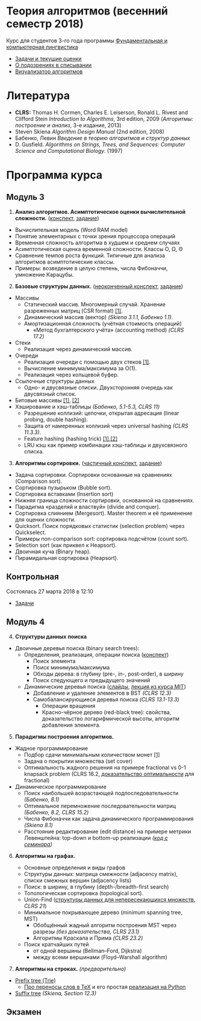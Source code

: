 # Теория алгоритмов (весенний семестр 2018)

Курс для студентов 3-го года программы [Фундаментальная и компьютерная лингвистика](https://www.hse.ru/ba/ling/)

* [Задачи и текущие оценки](https://docs.google.com/spreadsheets/d/1n9xO6Xiv2drsYa-CF_pgQq_zv3Sh6b2_wfEEEh6aPEs/edit?usp=sharing)
* [О подозрениях в списывании](meta/cheating.md)
* [Визуализатор алгоритмов](http://algo-visualizer.jasonpark.me)

# Литература

* **CLRS:** Thomas H. Cormen, Charles E. Leiserson, Ronald L. Rivest and Clifford Stein *Introduction to Algorithms*, 3rd edition, 2009
  (*Алгоритмы: построение и анализ*, 3-е издание, 2013)
* Steven Skiena *Algorithm Design Manual* (2nd edition, 2008)
* Бабенко, Левин *Введение в теорию алгоритмов и структур данных*
* D. Gusfield. *Algorithms on Strings, Trees, and Sequences: Computer Science and Computational Biology.* (1997)

# Программа курса

## Модуль 3

1. **Анализ алгоритмов. Асимптотическое оценки вычислительной сложности.** ([конспект](https://mkuznets.com/hse/2018-alg/01_complexity.pdf), [задание](problems/01))

  * Вычислительная модель (Word RAM model)
  * Понятие элементарных с точки зрения процессора операций
  * Временная сложность алгоритма в худшем и среднем случаях
  * Асимптотическая оценка временной сложности. Классы O, Ω, Θ
  * Сравнение темпов роста функций. Типичные для анализа алгоритмов асимптотические классы.
  * Примеры: возведение в целую степень, числа Фибоначчи, умножение Карацубы.

2. **Базовые структуры данных.** ([неоконченный конспект](https://mkuznets.com/hse/2018-alg/02_data_structures.pdf), [задание](problems/02))

  * Массивы
    * Статический массив. Многомерный случай. Хранение разреженных матриц (CSR format) [[1]](https://en.wikipedia.org/wiki/Sparse_matrix#Compressed_sparse_row_(CSR,_CRS_or_Yale_format)).
    * Динамический массив (вектор) *(Skiena 3.1.1, Бабенко 1.1)*.
    * Амортизационная сложность (учётная стоимость операций)
      * «Метод бухгалтерского учёта» (accounting method) *(CLRS 17.2)*
  * Стеки
      * Реализация через динамический массив.
  * Очереди
    * Реализация очереди с помощью двух стеков [[1]](https://stackoverflow.com/questions/69192/how-to-implement-a-queue-using-two-stacks).
    * Вычисление минимума/максимума за O(1).
    * Реализация через кольцевой буфер.
  * Ссылочные структуры данных
    * Одно- и двусвязные списки. Двухсторонняя очередь как двусвязный список.
  * Битовые массивы [[1]](https://en.wikipedia.org/wiki/Bit_array), [[2]](https://wiki.python.org/moin/BitArrays)
  * Хэширование и хэш-таблицы *(Бабенко, 5.1-5.3, CLRS 11)*
    * Разрешение коллизий: цепочки, открытая адресация (linear probing, double hashing).
    * Защита от намеренных коллизий через universal hashing *(CLRS 11.3.3)*.
    * Feature hashing (hashing trick) [[1]](https://en.wikipedia.org/wiki/Feature_hashing),[[2]](http://scikit-learn.org/stable/modules/feature_extraction.html#feature-hashing)
    * LRU кэш как пример комбинации хэш-таблицы и двухсвязного списка.

3. **Алгоритмы сортировки.** ([частичный конспект](http://nbviewer.jupyter.org/github/mkuznets/hse-ling-algorithms/blob/2017-spring/lecture_notes/03_sorting.ipynb), [задание](problems/03))

  * Задача сортировки. Сортировки основанные на сравнениях (Comparison sort).
  * Сортировка пузырьком (Bubble sort).
  * Сортировка вставками (Insertion sort)
  * Нижняя граница сложности сортировки, основанной на сравнениях.
  * Парадигма «разделяй и властвуй» (divide and conquer).
  * Сортировка слиянием (Mergesort). Master theorem и её применение для оценки сложности.
  * Quicksort. Поиск порядковых статистик (selection problem) через Quickselect.
  * Примеры non-comparison sort: сортировка подсчётом (count sort).
  * Selection sort (как приквел к Heapsort).
  * Двоичная куча (Binary heap).
  * Пирамидальная сортировка (Heapsort).

## Контрольная

Состоялась 27 марта 2018 в 12:10
* [Задачи](https://mkuznets.com/hse/2018-alg/midterm.pdf)

## Модуль 4

4. **Структуры данных поиска**

  * Двоичные деревья поиска (binary search trees):
    * Определения, реализация, операции поиска ([конспект](http://nbviewer.jupyter.org/github/mkuznets/hse-ling-algorithms/blob/2017-spring/lecture_notes/04_1_bst.ipynb))
      * Поиск элемента
      * Поиск минимума/максимума
      * Обходы дерева: в глубину (pre-, in-, post-order), в ширину
      * Поиск следующего и предыдущего значений
    * Динамические деревья поиска ([слайды](https://mkuznets.com/hse/2018-alg/bst.pdf), [лекция из курса MIT](https://www.youtube.com/watch?v=O3hI9FdxFOM))
      * Добавление и удаление элементов в BST *(CLRS 12.3)*
      * Самобалансирующиеся деревья поиска *(CLRS 13.1-13.3)*
        * Операции вращения
        * Красно-чёрное дерево (red-black tree): свойства, доказательство логарифмической высоты, алгоритм добавления элемента.

5. **Парадигмы построения алгоритмов.**

  * Жадное программирование
    * Подбор сдачи минимальным количеством монет [[1]](https://en.wikipedia.org/wiki/Change-making_problem#Greedy_method)
    * Задача о покрытии множества (set cover)
    * Оптимальность жадного решения на примере fractional vs 0-1 knapsack problem (CLRS 16.2, [доказательство оптимальности](http://www.cs.ust.hk/mjg_lib/Classes/COMP3711H_Fall14/lectures/Greedy_Knapsack_Slides.pdf) для fractional)
  * Динамическое программирование
    * Поиск наибольшей возрастающей подпоследовательности *(Бабенко, 8.1)*
    * Оптимальное перемножение последовательности матриц *(Бабенко, 8.2, CLRS 15.2)*
    * Числа Фибоначчи как задача динамического программирования *(Skiena 8.1)*
    * Расстояние редактирование (edit distance) на примере метрики Левенштейна: top-down и bottom-up реализации *([код с семинара](http://nbviewer.jupyter.org/github/mkuznets/hse-ling-algorithms/blob/master/lecture_notes/05_edit_distance.ipynb))*

6. **Алгоритмы на графах.**
    * Основные определения и виды графов
    * Структуры данных: матрица смежности (adjacency matrix), списки смежных вершин (adjacency lists)
    * Поиск: в ширину, в глубину (depth-/breadth-first search)
    * Топологическая сортировка (topological sort).
    * Union-Find ([структуры данных для непересекающихся множеств](https://en.wikipedia.org/wiki/Disjoint-set_data_structure), *CLRS 21*)
    * Минимальное покрывающее дерево (minimum spanning tree, MST)
      * Обобщённый жадный алгоритм построения MST через разрезы *(без доказательства, CLRS 23.1)*
      * Алгоритмы Краскала и Прима *(CLRS 23.2)*
    * Поиск кратчайших путей
      * от одной вершины (Bellman–Ford, Dijkstra)
      * между всеми вершинами (Floyd–Warshall algorithm)

7. **Алгоритмы на строках.** *(предварительно)*
  * [Prefix tree (Trie)](https://en.wikipedia.org/wiki/Trie)
    * [Про переносы слов в TeX](http://tex.stackexchange.com/a/262595) и его простая [реализация на Python](https://nedbatchelder.com/code/modules/hyphenate.py)
  * [Suffix tree](https://en.wikipedia.org/wiki/Suffix_tree) *(Skiena, Section 12.3)*

## Экзамен